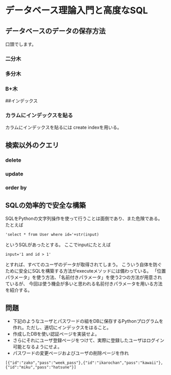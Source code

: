 # データベース理論入門と高度なSQL

## データベースのデータの保存方法
口頭でします。

### 二分木

### 多分木

### B+木

##インデックス

### カラムにインデックスを貼る
カラムにインデックスを貼るには
create indexを用いる。

## 検索以外のクエリ

### delete

### update

### order by


## SQLの効率的で安全な構築
SQLをPythonの文字列操作を使って行うことは面倒であり、また危険である。
たとえば

```
'select * from User where id='+str(input)
```

というSQLがあったとする。
ここでinputにたとえば

```
input='1 and id > 1'
```

とすれば、すべてのユーザのデータが取得されてしまう。
こういう自体を防ぐために安全にSQLを構築する方法がexecuteメソッドには備わっている。
「位置パラメータ」を使う方法、「名前付きパラメータ」を使う2つの方法が用意されているが、
今回は使う機会が多いと思われる名前付きパラメータを用いる方法を紹介する。



## 問題

- 下記のようなユーザとパスワードの組をDBに保存するPythonプログラムを作れ。ただし、適切にインデックスをはること。
- 作成したDBを使い認証ページを実装せよ。
- さらにそれにユーザ登録ページをつけて、実際に登録したユーザはログイン可能となるようにせよ。
- パスワードの変更ページおよびユーザの削除ページを作れ

```
[{"id":"zako","pass":"week_pass"},{"id":"ikarochan","pass":"kawaii"},{"id":"miku","pass":"hatsune"}]
```

